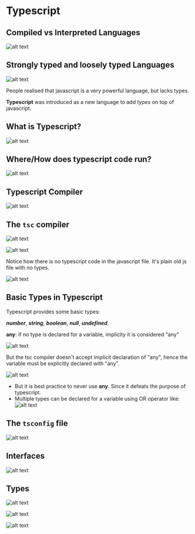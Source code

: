 # Typescript

## Compiled vs Interpreted Languages

![alt text](image-1.png)

## Strongly typed and loosely typed Languages

![alt text](image.png)

People realised that javascript is a very powerful language, but lacks types.

**Typescript** was introduced as a new language to add _types_ on top of javascript.

## What is Typescript?

![alt text](image-2.png)

## Where/How does typescript code run?

![alt text](image-3.png)

## Typescript Compiler

![alt text](image-4.png)

## The `tsc` compiler

![alt text](image-5.png)

![alt text](image-6.png)

Notice how there is no typescript code in the javascript file. It's plain old js file with no types.

![alt text](image-7.png)

## Basic Types in Typescript

Typescript provides some basic types:

**_number_**, **_string_**, **_boolean_**, **_null_**, **_undefined_**.

**any**: if no type is declared for a variable, implicity it is considered "any"

![alt text](image-10.png)

But the tsc compiler doesn't accept implicit declaration of "any", hence the variable must be explicitly declared with "any".

![alt text](image-8.png)

- But it is best practice to never use **any**. Since it defeats the purpose of typescript.
- Multiple types can be declared for a variable using OR operator like:
  ![alt text](image-9.png)

## The `tsconfig` file

![alt text](image-11.png)

## Interfaces

![alt text](image-12.png)

## Types

![alt text](image-13.png)

![alt text](image-14.png)

![alt text](image-15.png)
